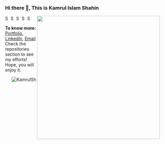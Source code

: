 ### Hi there 👋, This is Kamrul Islam Shahin

<!--
**KamrulSh/KamrulSh** is a ✨ _special_ ✨ repository because its `README.md` (this file) appears on your GitHub profile.

Here are some ideas to get you started:

- 🔭 I’m currently working on ...
- 🌱 I’m currently learning ...
- 👯 I’m looking to collaborate on ...
- 🤔 I’m looking for help with ...
- 💬 Ask me about ...
- 📫 How to reach me: ...
- 😄 Pronouns: ...
- ⚡ Fun fact: ...
-->


[<img align="right" width="400" src="https://github-readme-stats.vercel.app/api?username=KamrulSh&show_icons=true"/>](https://github.com/KamrulSh/)



<a href="https://www.linkedin.com/in/mdkamrulshahin/">
  <img align="left" alt="Shahin's Linkdein" width="15px" src="https://cdn.jsdelivr.net/npm/simple-icons@v3/icons/linkedin.svg" />
</a>
<a href="https://github.com/KamrulSh">
  <img align="left" alt="Shahin's Github" width="15px" src="https://cdn.jsdelivr.net/npm/simple-icons@v3/icons/github.svg" />
</a>
<a href="https://www.youtube.com/channel/UCcuV9HApct6NQEYSNOLtQYA?view_as=subscriber">
  <img align="left" alt="Shahin's YouTube" width="15px" src="https://cdn.jsdelivr.net/npm/simple-icons@3.2.0/icons/youtube.svg" />
</a>
<a href="https://www.kaggle.com/shahin21">
  <img align="left" alt="Shahin's Kaggle" width="15px" src="https://cdn.jsdelivr.net/npm/simple-icons@3.1.0/icons/kaggle.svg" />
</a>
<a href="https://www.facebook.com/mdkamrulshahin">
  <img align="left" alt="Shahin's facebook" width="15px" src="https://cdn.jsdelivr.net/npm/simple-icons@3.1.0/icons/facebook.svg" />
</a>
<br />


<!--
#### Kaggle Competition Expert (x4) | Undergraduate Student Researcher
#### *Currently looking for Data Scientist, Research Assistant Roles!*
- Data Science and Research enthusiast.
- A final year student at Rajshahi University of Engineering & Technology [(RUET)](https://www.ruet.ac.bd/), completing my BSc. degree in Computer Science & Engineering (CSE). 
- Currently working on Risk Factors Analysis of NHANES dataset and predicting diseases in Clinical Practice.
- **Latest Publication**: ECG Heartbeat Classification Using Ensemble of Efficient Machine Learning Approaches on Imbalanced Datasets *(Accepted in ICAICT 2020)*
-->

**To know more:**  [Portfolio](https://kamrulsh.github.io/), [LinkedIn](https://www.linkedin.com/in/mdkamrulshahin/), [Email](mailto:shahin.cuetcse@gmail.com)
<br/>
Check the repositories section to see my efforts! Hope, you will enjoy it.
<br/>
<p><img align='right' src="https://komarev.com/ghpvc/?username=KamrulSh" alt="KamrulSh" /> </p>

